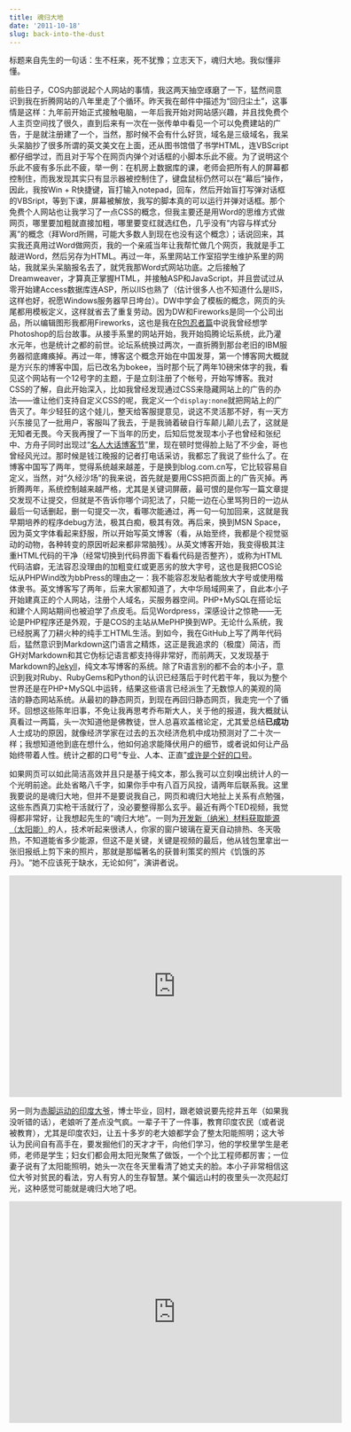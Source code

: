 ```yaml
---
title: 魂归大地
date: '2011-10-18'
slug: back-into-the-dust
---
```


标题来自先生的一句话：生不枉来，死不犹豫；立志天下，魂归大地。我似懂非懂。

前些日子，COS内部说起个人网站的事情，我这两天抽空琢磨了一下，猛然间意识到我在折腾网站的八年里走了个循环。昨天我在邮件中描述为“回归尘土”，这事情是这样：九年前开始正式接触电脑，一年后我开始对网站感兴趣，并且找免费个人主页空间找了很久，直到后来有一次在一张传单中看见一个可以免费建站的广告，于是就注册建了一个，当然，那时候不会有什么好货，域名是三级域名，我呆头呆脑抄了很多所谓的英文美文在上面，还从图书馆借了书学HTML，连VBScript都仔细学过，而且对于写个在网页内弹个对话框的小脚本乐此不疲。为了说明这个乐此不疲有多乐此不疲，举一例：在机房上数据库的课，老师会把所有人的屏幕都控制住，而我发现其实只有显示器被控制住了，键盘鼠标仍然可以在“幕后”操作，因此，我按Win + R快捷键，盲打输入notepad，回车，然后开始盲打写弹对话框的VBSript，等到下课，屏幕被解放，我写的脚本真的可以运行并弹对话框。那个免费个人网站也让我学习了一点CSS的概念，但我主要还是用Word的思维方式做网页，哪里要加粗就直接加粗，哪里要变红就选红色，几乎没有“内容与样式分离”的概念（拜Word所赐，可能大多数人到现在也没有这个概念）；话说回来，其实我还真用过Word做网页，我的一个亲戚当年让我帮忙做几个网页，我就是手工敲进Word，然后另存为HTML。再过一年，系里网站工作室招学生维护系里的网站，我就呆头呆脑报名去了，就凭我那Word式网站功底。之后接触了Dreamweaver，才算真正掌握HTML，并接触ASP和JavaScript，并且尝试过从零开始建Access数据库连ASP，所以IIS也熟了（估计很多人也不知道什么是IIS，这样也好，祝愿Windows服务器早日垮台）。DW中学会了模板的概念，网页的头尾都用模板定义，这样就省去了重复劳动。因为DW和Fireworks是同一个公司出品，所以编辑图形我都用Fireworks，这也是我在[R包忍者篇](http://cos.name/2011/05/write-r-packages-like-a-ninja/)中说我曾经想学Photoshop的后台故事。从接手系里的网站开始，我开始捣腾论坛系统，此乃灌水元年，也是统计之都的前世。论坛系统换过两次，一直折腾到那台老旧的IBM服务器彻底瘫痪掉。再过一年，博客这个概念开始在中国发芽，第一个博客网大概就是方兴东的博客中国，后已改名为bokee，当时那个玩了两年10磅宋体字的我，看见这个网站有一个12号字的主题，于是立刻注册了个帐号，开始写博客。我对CSS的了解，自此开始深入，比如我曾经发现通过CSS来隐藏网站上的广告的办法——谁让他们支持自定义CSS的呢，我定义一个`display:none`就把网站上的广告灭了。年少轻狂的这个娃儿，整天给客服提意见，说这不灵活那不好，有一天方兴东接见了一批用户，客服叫了我去，于是我骑着破自行车颠儿颠儿去了，这就是无知者无畏。今天我再搜了一下当年的历史，后知后觉发现本小子也曾经和张纪中、方舟子同时出现过“[名人大话博客节](http://www.zjol.com.cn/05qianbao/system/2006/04/25/006589310.shtml)”里，现在顿时觉得脸上贴了不少金，哥也曾经风光过。那时候是钱江晚报的记者打电话采访，我都忘了我说了些什么了。在博客中国写了两年，觉得系统越来越差，于是换到blog.com.cn写，它比较容易自定义，当然，对“久经沙场”的我来说，首先就是要用CSS把页面上的广告灭掉。再折腾两年，系统控制越来越严格，尤其是关键词屏蔽，最可恨的是你写一篇文章提交发现不让提交，但就是不告诉你哪个词犯法了，只能一边在心里骂狗日的一边从最后一句话删起，删一句提交一次，看哪次能通过，再一句一句加回来，这就是我早期培养的程序debug方法，极其白痴，极其有效。再后来，换到MSN Space，因为英文字体看起来舒服，所以开始写英文博客（看，从始至终，我都是个视觉驱动的动物，各种转变的原因听起来都非常脑残）。从英文博客开始，我变得极其注重HTML代码的干净（经常切换到代码界面下看看代码是否整齐），或称为HTML代码洁癖，无法容忍没理由的加粗变红或更恶劣的放大字号，这也是我把COS论坛从PHPWind改为bbPress的理由之一：我不能容忍发贴者能放大字号或使用楷体隶书。英文博客写了两年，后来大家都知道了，大中华局域网来了，自此本小子开始建真正的个人网站，注册个人域名，买服务器空间。PHP+MySQL在搭论坛和建个人网站期间也被迫学了点皮毛。后见Wordpress，深感设计之惊艳——无论是PHP程序还是外观，于是COS的主站从MePHP换到WP。无论什么系统，我已经脱离了刀耕火种的纯手工HTML生活。到如今，我在GitHub上写了两年代码后，猛然意识到Markdown这门语言之精炼，这正是我追求的（极度）简洁，而GH对Markdown和其它伪标记语言都支持得非常好，而前两天，又发现基于Markdown的[Jekyll](https://github.com/mojombo/jekyll/)，纯文本写博客的系统。除了R语言别的都不会的本小子，意识到我对Ruby、RubyGems和Python的认识已经落后于时代若干年，我以为整个世界还是在PHP+MySQL中运转，结果这些语言已经派生了无数惊人的美观的简洁的静态网站系统。从最初的静态网页，到现在再回归静态网页，我走完一个了循环。回想这些陈年旧事，不免让我再思考乔布斯大人，关于他的报道，我大概就认真看过一两篇，头一次知道他是佛教徒，世人总喜欢盖棺论定，尤其爱总结**已成功**人士成功的原因，就像经济学家在过去的五次经济危机中成功预测对了二十次一样；我想知道他到底在想什么，他如何追求能降伏用户的细节，或者说如何让产品始终带着人性。统计之都的口号“专业、人本、正直”[或许是个好的口号](http://cos.name/2011/05/a-letter-to-yihui-xie-and-cos/)。

如果网页可以如此简洁高效并且只是基于纯文本，那么我可以立刻嗅出统计人的一个光明前途。此处省略八千字，如果你手中有八百万风投，请两年后联系我。这里我要说的是魂归大地，但并不是要说我自己，网页和魂归大地扯上关系有点勉强，这些东西真刀实枪干活就行了，没必要整得那么玄乎。最近有两个TED视频，我觉得都非常好，让我想起先生的“魂归大地”。一则为[开发新（纳米）材料获取能源（太阳能）](http://www.ted.com/talks/justin_hall_tipping_freeing_energy_from_the_grid.html)的人，技术听起来很诱人，你家的窗户玻璃在夏天自动排热、冬天吸热，不知道能省多少能源，但这不是关键，关键是视频的最后，他从钱包里拿出一张旧报纸上剪下来的照片，那就是那幅著名的获普利策奖的照片《饥饿的苏丹》。“她不应该死于缺水，无论如何”，演讲者说。

<iframe src="https://embed.ted.com/talks/justin_hall_tipping_freeing_energy_from_the_grid" width="600" height="400" frameborder="0" scrolling="no" allowfullscreen></iframe>

另一则为[赤脚运动的印度大爷](http://www.ted.com/talks/bunker_roy.html)，博士毕业，回村，跟老娘说要先挖井五年（如果我没听错的话），老娘听了差点没气疯。一辈子干了一件事，教育印度农民（或者说被教育），尤其是印度农妇，让五十多岁的老大娘都学会了整太阳能照明；这大爷认为民间自有高手在，要发掘他们的天才才干，向他们学习，他的学校里学生是老师，老师是学生；妇女们都会用太阳光聚焦了做饭，一个个比工程师都厉害；一位妻子说有了太阳能照明，她头一次在冬天里看清了她丈夫的脸。本小子非常相信这位大爷对贫民的看法，穷人有穷人的生存智慧。某个偏远山村的夜里头一次亮起灯光，这种感觉可能就是魂归大地了吧。

<iframe src="https://embed.ted.com/talks/bunker_roy" width="600" height="400" frameborder="0" scrolling="no" allowfullscreen></iframe>
